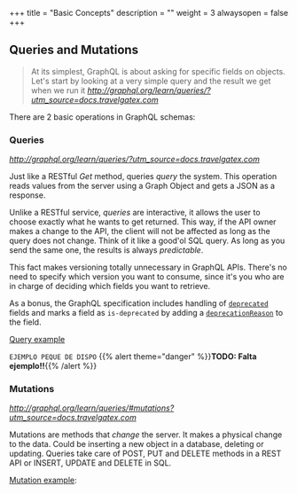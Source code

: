 +++
title = "Basic Concepts"
description = ""
weight = 3
alwaysopen = false
+++

## Queries and Mutations

> At its simplest, GraphQL is about asking for specific fields on objects. Let's start by looking at a very simple query and the result we get when we run it <cite>http://graphql.org/learn/queries/?utm_source=docs.travelgatex.com</cite>
 
 
There are 2 basic operations in GraphQL schemas:

### Queries 
<cite>http://graphql.org/learn/queries/?utm_source=docs.travelgatex.com</cite>

Just like a RESTful _Get_ method, queries _query_ the system. This operation reads values from the server using a Graph Object and gets a JSON as a response.

Unlike a RESTful service, _queries_ are interactive, it allows the user to choose exactly what he wants to get returned. This way, if the API owner makes a change to the API, the client will not be affected as long as the query does not change. Think of it like a good'ol SQL query. As long as you send the same one, the results is always _predictable_.

This fact makes versioning totally unnecessary in GraphQL APIs. There's no need to specify which version you want to consume, since it's you who are in charge of deciding which fields you want to retrieve. 

As a bonus, the GraphQL specification includes handling of [`deprecated`](http://facebook.github.io/graphql/October2016/#sec-Object-Field-deprecation?utm_source=docs.travelgatex.com) fields and marks a field as `is-deprecated` by adding a [`deprecationReason`](http://graphql.org/graphql-js/type/#graphqlobjecttype?utm_source=docs.travelgatex.com) to the field.

[Query example](/product/connectx/hotel/concepts/book-transactions/#playground-samples)

`EJEMPLO PEQUE DE DISPO`
{{% alert theme="danger" %}}**TODO: Falta ejemplo!!**{{% /alert %}}

### Mutations 
<cite>http://graphql.org/learn/queries/#mutations?utm_source=docs.travelgatex.com</cite>

Mutations are methods that _change_ the server. It makes a physical change to the data. Could be inserting a new object in a database, deleting or updating. Queries take care of POST, PUT and DELETE methods in a REST API or INSERT, UPDATE and DELETE in SQL.

[Mutation example](/product/connectx/hotel/concepts/book-transactions/#playground-samples):
